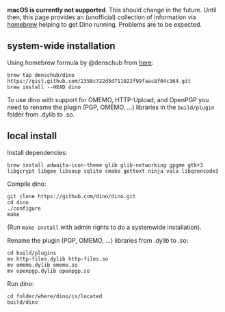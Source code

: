 **macOS is currently not supported**. This should change in the future. Until then, this page provides an (unofficial) collection of information via [homebrew](https://brew.sh/) helping to get Dino running. Problems are to be expected.

## system-wide installation 
Using homebrew formula by @denschub from [here](https://gist.github.com/denschub/2358c722d5d711022f99faac8f04c164):

```
brew tap denschub/dino https://gist.github.com/2358c722d5d711022f99faac8f04c164.git
brew install --HEAD dino
```

To use dino with support for OMEMO, HTTP-Upload, and OpenPGP you need to rename the plugin (PGP, OMEMO, ...) libraries in the `build/plugin` folder from .dylib to .so.

## local install

Install dependencies:
```
brew install adwaita-icon-theme glib glib-networking gpgme gtk+3 libgcrypt libgee libsoup sqlite cmake gettext ninja vala libqrencode3
```

Compile dino:
```
git clone https://github.com/dino/dino.git
cd dino
./configure
make
```
(Run `make install` with admin rights to do a systemwide installation).

Rename the plugin (PGP, OMEMO, ...) libraries from .dylib to .so:
```
cd build/plugins
mv http-files.dylib http-files.so
mv omemo.dylib omemo.so
mv openpgp.dylib openpgp.so
```

Run dino:
```
cd folder/where/dino/is/located
build/dino
```